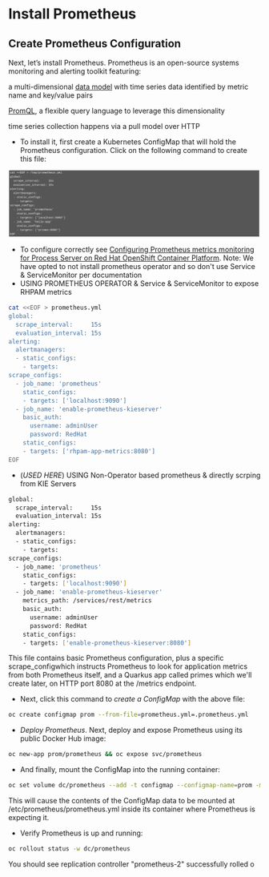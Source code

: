 # Install Prometheus

## Create Prometheus Configuration

Next, let’s install Prometheus. Prometheus is an open-source systems monitoring and alerting toolkit featuring:

a multi-dimensional [data model](https://prometheus.io/docs/concepts/data_model/) with time series data identified by metric name and key/value pairs

[PromQL](https://prometheus.io/docs/prometheus/latest/querying/basics/), a flexible query language to leverage this dimensionality

time series collection happens via a pull model over HTTP

* To install it, first create a Kubernetes ConfigMap that will hold the Prometheus configuration. Click on the following command to create this file:

![PROMETHEUS Config](./images/prometheus-config.png)

  * To configure correctly see [Configuring Prometheus metrics monitoring for Process Server on Red Hat OpenShift Container Platform](https://access.redhat.com/documentation/en-us/red_hat_process_automation_manager/7.6/html-single/managing_and_monitoring_process_server/index#prometheus-monitoring-ocp-proc_execution-server). Note: We have opted to not install prometheus operator and so don't use Service & ServiceMonitor per documentation
   * USING PROMETHEUS OPERATOR & Service & ServiceMonitor to expose RHPAM metrics
```bash
cat <<EOF > prometheus.yml
global:
  scrape_interval:     15s
  evaluation_interval: 15s
alerting:
  alertmanagers:
  - static_configs:
    - targets:
scrape_configs:
  - job_name: 'prometheus'
    static_configs:
    - targets: ['localhost:9090']
  - job_name: 'enable-prometheus-kieserver'
    basic_auth:
      username: adminUser
      password: RedHat
    static_configs:
    - targets: ['rhpam-app-metrics:8080']
EOF
```
   * (*USED HERE*) USING Non-Operator based prometheus & directly scrping from KIE Servers
```bash
global:
  scrape_interval:     15s
  evaluation_interval: 15s
alerting:
  alertmanagers:
  - static_configs:
    - targets:
scrape_configs:
  - job_name: 'prometheus'
    static_configs:
    - targets: ['localhost:9090']
  - job_name: 'enable-prometheus-kieserver'
    metrics_path: /services/rest/metrics
    basic_auth:
      username: adminUser
      password: RedHat
    static_configs:
    - targets: ['enable-prometheus-kieserver:8080']
```


This file contains basic Prometheus configuration, plus a specific scrape_configwhich instructs Prometheus to look for application metrics from both Prometheus itself, and a Quarkus app called primes which we'll create later, on HTTP port 8080 at the /metrics endpoint.

* Next, click this command to *create a ConfigMap* with the above file:

```bash
oc create configmap prom --from-file=prometheus.yml=.prometheus.yml
```

* *Deploy Prometheus*. Next, deploy and expose Prometheus using its public Docker Hub image:

```bash
oc new-app prom/prometheus && oc expose svc/prometheus
```

* And finally, mount the ConfigMap into the running container:

```bash
oc set volume dc/prometheus --add -t configmap --configmap-name=prom -m /etc/prometheus/prometheus.yml --sub-path=prometheus.yml
```

This will cause the contents of the ConfigMap data to be mounted at /etc/prometheus/prometheus.yml inside its container where Prometheus is expecting it.

* Verify Prometheus is up and running:

```bash
oc rollout status -w dc/prometheus
```

You should see replication controller "prometheus-2" successfully rolled o





